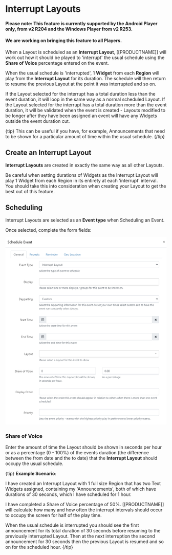 <!--toc=layouts-->

# Interrupt Layouts

#### Please note: This feature is currently supported by the Android Player only, from v2 R204 and the Windows Player from v2 R253.

#### We are working on bringing this feature to all Players.

When a Layout is scheduled as an **Interrupt Layout**, [[PRODUCTNAME]] will work out how it should be played to 'interrupt'  the usual schedule using the **Share of Voice** percentage entered on the event.

When the usual schedule is 'interrupted', 1 **Widget** from each **Region** will play from the **Interrupt Layout** for its duration. The schedule will then return to resume the previous Layout at the point it was interrupted and so on.

If the Layout selected for the interrupt has a total duration less than the event duration, it will loop in the same way as a normal scheduled Layout. If the Layout selected for the interrupt has a total duration more than the event duration, it will be validated when the event is created - Layouts modified to be longer after they have been assigned an event will have any Widgets outside the event duration cut.

{tip}
This can be useful if you have, for example, Announcements that need to be shown for a particular amount of time within the usual schedule.
{/tip}

## Create an Interrupt Layout

**Interrupt Layouts** are created in exactly the same way as all other Layouts. 

Be careful when setting durations of Widgets as the Interrupt Layout will play 1 Widget from each Region in its entirety at each 'interrupt' interval. You should take this into consideration when creating your Layout to get the best out of this feature. 

## Scheduling

Interrupt Layouts are selected as an **Event type** when Scheduling an Event.

Once selected, complete the form fields:

![Interrupt Layout](img/v3_layouts_schedule_interrupt.png)



### Share of Voice

Enter the amount of time the Layout should be shown in seconds per hour or as a percentage (0 - 100%) of the events duration (the difference between the from date and the to date) that the **Interrupt Layout** should occupy the usual schedule.

{tip}
**Example Scenario**:

I have created an Interrupt Layout with 1 full size Region that has two Text Widgets assigned, containing my 'Announcements', both of which have durations of 30 seconds, which I have scheduled for 1 hour.

I have completed a Share of Voice percentage of 50%. [[PRODUCTNAME]] will calculate how many and how often the interrupt intervals should occur to occupy the screen for half of the play time.

When the usual schedule is interrupted you should see the first announcement for its total duration of 30 seconds before resuming to the previously interrupted Layout. Then at the next interruption the second announcement for 30 seconds then the previous Layout is resumed and so on for the scheduled hour.
{/tip}

